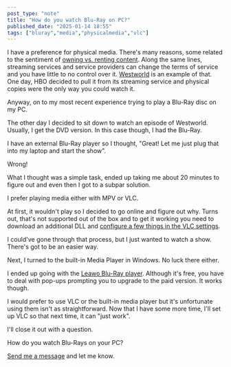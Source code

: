 ```yaml
---
post_type: "note" 
title: "How do you watch Blu-Ray on PC?"
published_date: "2025-01-14 18:55"
tags: ["bluray","media","physicalmedia","vlc"]
---
```


I have a preference for physical media. There's many reasons, some related to the sentiment of [owning vs. renting content](/feed/landlord-of-your-notes). Along the same lines, streaming services and service providers can change the terms of service and you have little to no control over it. [Westworld](https://en.wikipedia.org/wiki/Westworld_(TV_series)) is an example of that. One day, HBO decided to pull it from its streaming service and physical copies were the only way you could watch it.

Anyway, on to my most recent experience trying to play a Blu-Ray disc on my PC. 

The other day I decided to sit down to watch an episode of Westworld. Usually, I get the DVD version. In this case though, I had the Blu-Ray. 

I have an external Blu-Ray player so I thought, "Great! Let me just plug that into my laptop and start the show".

Wrong!

What I thought was a simple task, ended up taking me about 20 minutes to figure out and even then I got to a subpar solution. 

I prefer playing media either with MPV or VLC.

At first, it wouldn't play so I decided to go online and figure out why. Turns out, that's not supported out of the box and to get it working you need to download an additional DLL and [configure a few things in the VLC settings](https://www.easefab.com/resource/play-blu-ray-with-vlc.html). 

I could've gone through that process, but I just wanted to watch a show. There's got to be an easier way.

Next, I turned to the built-in Media Player in Windows. No luck there either. 

I ended up going with the [Leawo Blu-Ray player](https://www.leawo.com/blu-ray-player/). Although it's free, you have to deal with pop-ups prompting you to upgrade to the paid version. It works though. 

I would prefer to use VLC or the built-in media player but it's unfortunate using them isn't as straightforward. Now that I have some more time, I'll set up VLC so that next time, it can "just work".

I'll close it out with a question. 

How do you watch Blu-Rays on your PC?

[Send me a message](/contact) and let me know.  